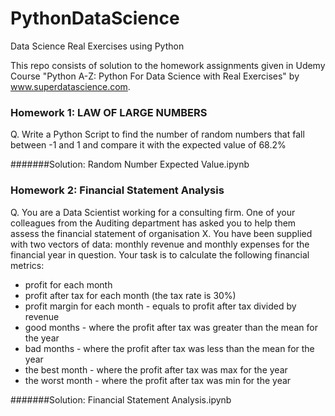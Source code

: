 # PythonDataScience
Data Science Real Exercises using Python

This repo consists of solution to the homework assignments given in Udemy Course "Python A-Z: Python For Data Science with Real Exercises" by www.superdatascience.com.

###  Homework 1: LAW OF LARGE NUMBERS
Q. Write a Python Script to find the number of random numbers that fall between -1 and 1 and compare it with the expected value of 68.2%

#######Solution: Random Number Expected Value.ipynb


### Homework 2: Financial Statement Analysis
Q. You are a Data Scientist working for a consulting firm. One of your
colleagues from the Auditing department has asked you to help them assess the
financial statement of organisation X.
You have been supplied with two vectors of data: monthly revenue and monthly
expenses for the financial year in question. Your task is to calculate the following
financial metrics:
- profit for each month
- profit after tax for each month (the tax rate is 30%)
- profit margin for each month - equals to profit after tax divided by revenue
- good months - where the profit after tax was greater than the mean for the year
- bad months - where the profit after tax was less than the mean for the year
- the best month - where the profit after tax was max for the year
- the worst month - where the profit after tax was min for the year

#######Solution: Financial Statement Analysis.ipynb
